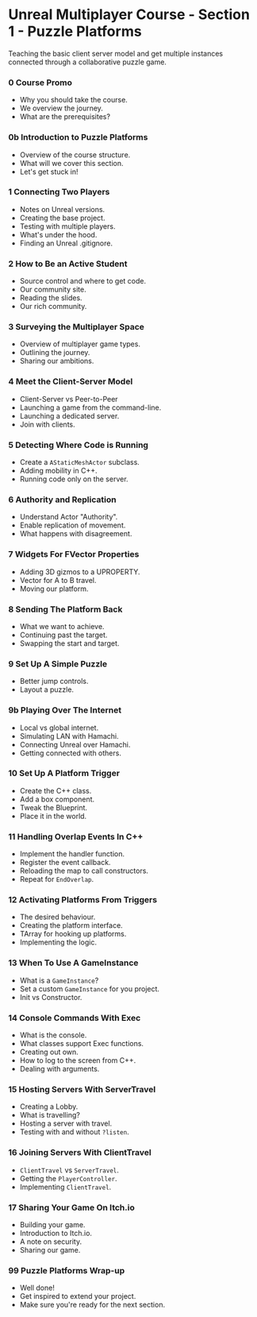 # Unreal Multiplayer Course - Section 1 - Puzzle Platforms

Teaching the basic client server model and get multiple instances connected through a collaborative puzzle game.

### 0 Course Promo ###

+ Why you should take the course.
+ We overview the journey.
+ What are the prerequisites?

### 0b Introduction to Puzzle Platforms ###

+ Overview of the course structure.
+ What will we cover this section.
+ Let's get stuck in!

### 1 Connecting Two Players ###

+ Notes on Unreal versions.
+ Creating the base project.
+ Testing with multiple players.
+ What's under the hood.
+ Finding an Unreal .gitignore.

### 2 How to Be an Active Student ###

+ Source control and where to get code.
+ Our community site.
+ Reading the slides.
+ Our rich community.

### 3 Surveying the Multiplayer Space ###

+ Overview of multiplayer game types.
+ Outlining the journey.
+ Sharing our ambitions.

### 4 Meet the Client-Server Model ###

+ Client-Server vs Peer-to-Peer
+ Launching a game from the command-line.
+ Launching a dedicated server.
+ Join with clients.

### 5 Detecting Where Code is Running ###

+ Create a `AStaticMeshActor` subclass.
+ Adding mobility in C++.
+ Running code only on the server.

### 6 Authority and Replication ###

+ Understand Actor "Authority".
+ Enable replication of movement.
+ What happens with disagreement.

### 7 Widgets For FVector Properties ###

+ Adding 3D gizmos to a UPROPERTY.
+ Vector for A to B travel.
+ Moving our platform.

### 8 Sending The Platform Back ###

+ What we want to achieve.
+ Continuing past the target.
+ Swapping the start and target.

### 9 Set Up A Simple Puzzle ###

+ Better jump controls.
+ Layout a puzzle.

### 9b Playing Over The Internet ###

+ Local vs global internet.
+ Simulating LAN with Hamachi.
+ Connecting Unreal over Hamachi.
+ Getting connected with others.

### 10 Set Up A Platform Trigger ###

+ Create the C++ class.
+ Add a box component.
+ Tweak the Blueprint.
+ Place it in the world.

### 11 Handling Overlap Events In C++ ###

+ Implement the handler function.
+ Register the event callback.
+ Reloading the map to call constructors.
+ Repeat for `EndOverlap`.

### 12 Activating Platforms From Triggers ###

+ The desired behaviour.
+ Creating the platform interface.
+ TArray for hooking up platforms.
+ Implementing the logic.

### 13 When To Use A GameInstance ###

+ What is a `GameInstance`?
+ Set a custom `GameInstance` for you project.
+ Init vs Constructor.

### 14 Console Commands With Exec ###

+ What is the console.
+ What classes support Exec functions.
+ Creating out own.
+ How to log to the screen from C++.
+ Dealing with arguments.

### 15 Hosting Servers With ServerTravel ###

+ Creating a Lobby.
+ What is travelling?
+ Hosting a server with travel.
+ Testing with and without `?listen`.

### 16 Joining Servers With ClientTravel ###

+ `ClientTravel` vs `ServerTravel`.
+ Getting the `PlayerController`.
+ Implementing `ClientTravel`.

### 17 Sharing Your Game On Itch.io ###

+ Building your game.
+ Introduction to Itch.io.
+ A note on security.
+ Sharing our game.

### 99 Puzzle Platforms Wrap-up ###

+ Well done!
+ Get inspired to extend your project.
+ Make sure you're ready for the next section.

